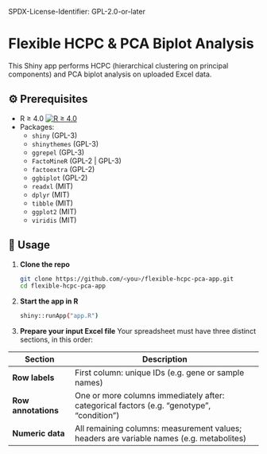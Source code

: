 SPDX-License-Identifier: GPL-2.0-or-later

# Flexible HCPC & PCA Biplot Analysis

This Shiny app performs HCPC (hierarchical clustering on principal components) and PCA biplot analysis on uploaded Excel data.

## ⚙️ Prerequisites
- R ≥ 4.0  [![R ≥ 4.0](https://img.shields.io/badge/R-%3E%3D%204.0-276DC3?logo=r&logoColor=white)](https://www.r-project.org/)  
- Packages:
  - `shiny` (GPL-3)
  - `shinythemes` (GPL-3)  
  - `ggrepel` (GPL-3) 
  - `FactoMineR` (GPL-2 | GPL-3)  
  - `factoextra` (GPL-2)
  - `ggbiplot` (GPL-2)
  - `readxl` (MIT) 
  - `dplyr` (MIT)  
  - `tibble` (MIT)  
  - `ggplot2` (MIT)
  - `viridis` (MIT) 

## 🚀 Usage
1. **Clone the repo**  
   ```bash
   git clone https://github.com/<you>/flexible-hcpc-pca-app.git
   cd flexible-hcpc-pca-app

2. **Start the app in R**
    ```bash
    shiny::runApp("app.R")

3. **Prepare your input Excel file**
Your spreadsheet must have three distinct sections, in this order:

| Section             | Description                                                                               |
| ------------------- | ----------------------------------------------------------------------------------------- |
| **Row labels**      | First column: unique IDs (e.g. gene or sample names)                                      |
| **Row annotations** | One or more columns immediately after: categorical factors (e.g. “genotype”, “condition”) |
| **Numeric data**    | All remaining columns: measurement values; headers are variable names (e.g. metabolites)  |
